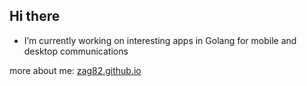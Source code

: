 ## Hi there

- I’m currently working on interesting apps in Golang for mobile and desktop communications

more about me: [zag82.github.io](https://zag82.github.io)
